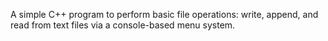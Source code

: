 A simple C++ program to perform basic file operations: write, append, and read from text files via a console-based menu system. 
